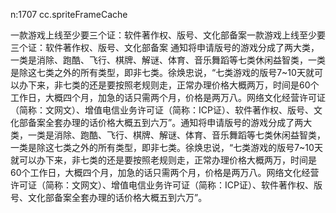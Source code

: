 n:1707 cc.spriteFrameCache


一款游戏上线至少要三个证：软件著作权、版号、文化部备案一款游戏上线至少要三个证：软件著作权、版号、文化部备案
通知将申请版号的游戏分成了两大类，一类是消除、跑酷、飞行、棋牌、解谜、体育、音乐舞蹈等七类休闲益智类，一类是除这七类之外的所有类型，即非七类。徐焕忠说，“七类游戏的版号7~10天就可以办下来，非七类的还是要按照老规则走，正常办理价格大概两万，时间是60个工作日，大概四个月，加急的话只需两个月，价格是两万八。网络文化经营许可证（简称：文网文）、增值电信业务许可证（简称：ICP证）、软件著作权、版号、文化部备案全套办理的话价格大概五到六万”。通知将申请版号的游戏分成了两大类，一类是消除、跑酷、飞行、棋牌、解谜、体育、音乐舞蹈等七类休闲益智类，一类是除这七类之外的所有类型，即非七类。徐焕忠说，“七类游戏的版号7~10天就可以办下来，非七类的还是要按照老规则走，正常办理价格大概两万，时间是60个工作日，大概四个月，加急的话只需两个月，价格是两万八。网络文化经营许可证（简称：文网文）、增值电信业务许可证（简称：ICP证）、软件著作权、版号、文化部备案全套办理的话价格大概五到六万”。
